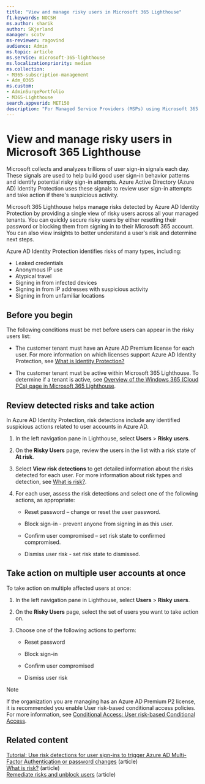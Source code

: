 ```yaml
---
title: "View and manage risky users in Microsoft 365 Lighthouse"
f1.keywords: NOCSH
ms.author: sharik
author: SKjerland
manager: scotv
ms-reviewer: ragovind
audience: Admin
ms.topic: article
ms.service: microsoft-365-lighthouse
ms.localizationpriority: medium
ms.collection:
- M365-subscription-management
- Adm_O365
ms.custom:
- AdminSurgePortfolio
- M365-Lighthouse
search.appverid: MET150
description: "For Managed Service Providers (MSPs) using Microsoft 365 Lighthouse, learn how to view and manage risky users."
---
```


# View and manage risky users in Microsoft 365 Lighthouse

Microsoft collects and analyzes trillions of user sign-in signals each day. These signals are used to help build good user sign-in behavior patterns and identify potential risky sign-in attempts. Azure Active Directory (Azure AD) Identity Protection uses these signals to review user sign-in attempts and take action if there's suspicious activity.

Microsoft 365 Lighthouse helps manage risks detected by Azure AD Identity Protection by providing a single view of risky users across all your managed tenants. You can quickly secure risky users by either resetting their password or blocking them from signing in to their Microsoft 365 account. You can also view insights to better understand a user's risk and determine next steps.

Azure AD Identity Protection identifies risks of many types, including:

- Leaked credentials
- Anonymous IP use
- Atypical travel
- Signing in from infected devices
- Signing in from IP addresses with suspicious activity
- Signing in from unfamiliar locations

## Before you begin

The following conditions must be met before users can appear in the risky users list:

- The customer tenant must have an Azure AD Premium license for each user. For more information on which licenses support Azure AD Identity Protection, see [What is Identity Protection?](/azure/active-directory/identity-protection/overview-identity-protection)

- The customer tenant must be active within Microsoft 365 Lighthouse. To determine if a tenant is active, see [Overview of the Windows 365 (Cloud PCs) page in Microsoft 365 Lighthouse](m365-lighthouse-tenant-list-overview.md).

## Review detected risks and take action

In Azure AD Identity Protection, risk detections include any identified suspicious actions related to user accounts in Azure AD.

1. In the left navigation pane in Lighthouse, select **Users** > **Risky users**.

2. On the **Risky Users** page, review the users in the list with a risk state of **At risk**.

3. Select **View risk detections** to get detailed information about the risks detected for each user. For more information about risk types and detection, see [What is risk?](/azure/active-directory/identity-protection/concept-identity-protection-risks).

4. For each user, assess the risk detections and select one of the following actions, as appropriate:

    - Reset password – change or reset the user password.

    - Block sign-in - prevent anyone from signing in as this user.

    - Confirm user compromised – set risk state to confirmed compromised.

    - Dismiss user risk - set risk state to dismissed.

## Take action on multiple user accounts at once

To take action on multiple affected users at once:

1. In the left navigation pane in Lighthouse, select **Users** > **Risky users**.

2. On the **Risky Users** page, select the set of users you want to take action on.

3. Choose one of the following actions to perform:

    - Reset password

    - Block sign-in

    - Confirm user compromised

    - Dismiss user risk

> [!NOTE]
> If the organization you are managing has an Azure AD Premium P2 license, it is recommended you enable User risk-based conditional access policies. For more information, see [Conditional Access: User risk-based Conditional Access](/azure/active-directory/conditional-access/howto-conditional-access-policy-risk-user).

## Related content
[Tutorial: Use risk detections for user sign-ins to trigger Azure AD Multi-Factor Authentication or password changes](/azure/active-directory/authentication/tutorial-risk-based-sspr-mfa) (article)\
[What is risk?](/azure/active-directory/identity-protection/concept-identity-protection-risks) (article) \
[Remediate risks and unblock users](/azure/active-directory/identity-protection/howto-identity-protection-remediate-unblock) (article)